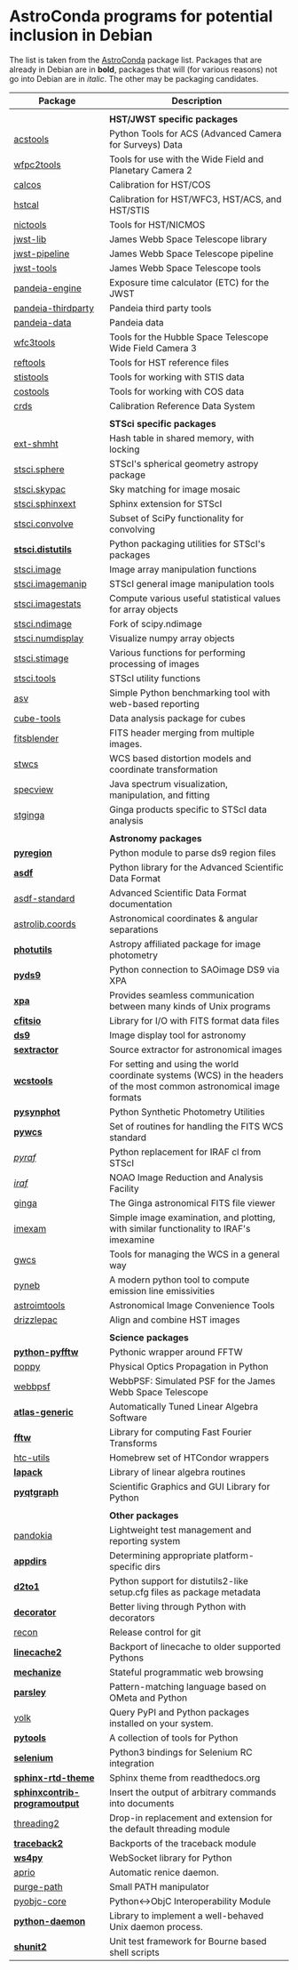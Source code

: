 AstroConda programs for potential inclusion in Debian
===================================================


The list is taken from the
[AstroConda](http://astroconda.github.io)
package list. Packages that are already in Debian are in **bold**, packages
that will (for various reasons) not go into Debian are in *italic*. The other
may be packaging candidates.


| Package              | Description |
| -------------------- | ----------- |
| | |
| | **HST/JWST specific packages** |
| [acstools](http://acstools.readthedocs.io/) | Python Tools for ACS (Advanced Camera for Surveys) Data |
| [wfpc2tools](http://www.stsci.edu/resources/software_hardware/stsci_python) | Tools for use with the Wide Field and Planetary Camera 2 |
| [calcos](https://github.com/spacetelescope/calcos) | Calibration for HST/COS |
| [hstcal](https://github.com/spacetelescope/hstcal) | Calibration for HST/WFC3, HST/ACS, and HST/STIS |
| [nictools](https://github.com/spacetelescope/nictools) | Tools for HST/NICMOS |
| [jwst-lib](ssh://git@bitbucket.org/stsci_ssb/jwst.git) | James Webb Space Telescope library |
| [jwst-pipeline](http://ssb.stsci.edu/doc/jwst_dev/jwst_pipeline.pipeline.doc.user_guide.doc/html/index.html) | James Webb Space Telescope pipeline |
| [jwst-tools](ssh://git@bitbucket.org/stsci_ssb/jwst.git) | James Webb Space Telescope tools |
| [pandeia-engine](http://www.stsci.edu/wfirst/software/Pandeia) | Exposure time calculator (ETC) for the JWST |
| [pandeia-thirdparty](http://www.stsci.edu/wfirst/software/Pandeia) | Pandeia third party tools |
| [pandeia-data](http://www.stsci.edu/wfirst/software/Pandeia) | Pandeia data |
| [wfc3tools](http://ssb.stsci.edu/doc/stsci_python_2.15.1/wfc3tools.doc/html/index.html) | Tools for the Hubble Space Telescope Wide Field Camera 3 |
| [reftools](http://www.stsci.edu/institute/software_hardware/pyraf/stsci_python) | Tools for HST reference files |
| [stistools](http://www.stsci.edu/institute/software_hardware/pyraf/stsci_python) | Tools for working with STIS data |
| [costools](http://www.stsci.edu/institute/software_hardware) | Tools for working with COS data |
| [crds](http://www.stsci.edu/hst/observatory/crds/) | Calibration Reference Data System |
| | |
| | **STSci specific packages** |
| [ext-shmht](https://github.com/stsci-ssb/ext_shmht) | Hash table in shared memory, with locking |
| [stsci.sphere](http://ssb.stsci.edu/doc/stsci_python_x/stsci.sphere.doc/html/user.html) | STScI's spherical geometry astropy package |
| [stsci.skypac](https://github.com/spacetelescope/stsci.skypac) | Sky matching for image mosaic |
| [stsci.sphinxext](https://github.com/spacetelescope/stsci.sphinxext) | Sphinx extension for STScI |
| [stsci.convolve](https://github.com/spacetelescope/stsci.convolve) | Subset of SciPy functionality for convolving |
| [**stsci.distutils**](https://packages.debian.org/sid/python-stsci.distutils) | Python packaging utilities for STScI's packages |
| [stsci.image](https://github.com/spacetelescope/stsci.image) | Image array manipulation functions |
| [stsci.imagemanip](https://github.com/spacetelescope/stsci.imagemanip) | STScI general image manipulation tools |
| [stsci.imagestats](https://github.com/spacetelescope/stsci.imagestats) | Compute various useful statistical values for array objects |
| [stsci.ndimage](https://github.com/spacetelescope/stsci.ndimage) | Fork of scipy.ndimage |
| [stsci.numdisplay](http://stsdas.stsci.edu/numdisplay) | Visualize numpy array objects |
| [stsci.stimage](https://github.com/spacetelescope/stsci.stimage) | Various functions for performing processing of images |
| [stsci.tools](https://github.com/spacetelescope/stsci.tools) | STScI utility functions |
| [asv](http://asv.readthedocs.io/) | Simple Python benchmarking tool with web-based reporting |
| [cube-tools](https://github.com/spacetelescope/cube-tools) | Data analysis package for cubes |
| [fitsblender](http://ssb.stsci.edu/doc/stsci_python_dev/fitsblender.doc/html/index.html) | FITS header merging from multiple images. |
| [stwcs](https://github.com/spacetelescope/stwcs) | WCS based distortion models and coordinate transformation |
| [specview](https://github.com/spacetelescope/specview) | Java spectrum visualization, manipulation, and fitting |
| [stginga](https://github.com/spacetelescope/stginga) | Ginga products specific to STScI data analysis |
| | |
| | **Astronomy packages** |
| [**pyregion**](https://packages.debian.org/sid/python-pyregion) | Python module to parse ds9 region files |
| [**asdf**](https://packages.debian.org/sid/python-asdf) | Python library for the Advanced Scientific Data Format |
| [asdf-standard](http://asdf-standard.readthedocs.io/) | Advanced Scientific Data Format documentation |
| [astrolib.coords](http://ssb.stsci.edu/doc/stsci_python_dev/astrolib.coords.doc/html/index.html) | Astronomical coordinates & angular separations |
| [**photutils**](https://packages.debian.org/sid/python-photutils) | Astropy affiliated package for image photometry |
| [**pyds9**](https://packages.debian.org/sid/python-pyds9) | Python connection to SAOimage DS9 via XPA |
| [**xpa**](https://packages.debian.org/sid/libxpa-dev) | Provides seamless communication between many kinds of Unix programs |
| [**cfitsio**](https://packages.debian.org/sid/libcfitsio-dev) | Library for I/O with FITS format data files |
| [**ds9**](https://packages.debian.org/sid/saods9) | Image display tool for astronomy |
| [**sextractor**](https://packages.debian.org/sid/sextractor) | Source extractor for astronomical images |
| [**wcstools**](https://packages.debian.org/sid/wcstools) | For setting and using the world coordinate systems (WCS) in the headers of the most common astronomical image formats |
| [**pysynphot**](https://packages.debian.org/sid/python-pysynphot) | Python Synthetic Photometry Utilities |
| [**pywcs**](https://packages.debian.org/sid/python-pywcs) | Set of routines for handling the FITS WCS standard |
| [*pyraf*](https://github.com/spacetelescope/pyraf) | Python replacement for IRAF cl from STScI |
| [*iraf*](http://iraf.noao.edu) | NOAO Image Reduction and Analysis Facility |
| [ginga](https://github.com/ejeschke/ginga) | The Ginga astronomical FITS file viewer |
| [imexam](http://imexam.readthedocs.io) | Simple image examination, and plotting, with similar functionality to IRAF's imexamine |
| [gwcs](http://gwcs.readthedocs.io/) | Tools for managing the WCS in a general way |
| [pyneb](http://www.iac.es/proyecto/PyNeb/) | A modern python tool to compute emission line emissivities |
| [astroimtools](http://astroimtools.readthedocs.io) | Astronomical Image Convenience Tools |
| [drizzlepac](http://drizzlepac.stsci.edu/) | Align and combine HST images |
| | |
| | **Science packages** |
| [**python-pyfftw**](https://packages.debian.org/sid/python-pyfftw) | Pythonic wrapper around FFTW |
| [poppy](https://github.com/mperrin/poppy) | Physical Optics Propagation in Python |
| [webbpsf](http://www.stsci.edu/jwst/software/webbpsf/) | WebbPSF: Simulated PSF for the James Webb Space Telescope |
| [**atlas-generic**](https://packages.debian.org/sid/libatlas-dev) | Automatically Tuned Linear Algebra Software |
| [**fftw**](https://packages.debian.org/sid/libfftw3-dev) | Library for computing Fast Fourier Transforms |
| [htc-utils](http://bitbucket.org/jhunkeler/htc_utils) | Homebrew set of HTCondor wrappers |
| [**lapack**](https://packages.debian.org/sid/liblapack-dev) | Library of linear algebra routines |
| [**pyqtgraph**](https://packages.debian.org/sid/python-pyqtgraph) | Scientific Graphics and GUI Library for Python |
| | |
| | **Other packages** |
| [pandokia](http://ssb.stsci.edu/testing/pandokia) | Lightweight test management and reporting system |
| [**appdirs**](https://packages.debian.org/sid/python-appdirs) | Determining appropriate platform-specific dirs |
| [**d2to1**](https://packages.debian.org/sid/python-d2to1) | Python support for distutils2-like setup.cfg files as package metadata |
| [**decorator**](https://packages.debian.org/sid/python-decorator) | Better living through Python with decorators |
| [recon](http://github.com/jhunkeler/recon) | Release control for git |
| [**linecache2**](https://packages.debian.org/sid/python-linecache2) | Backport of linecache to older supported Pythons |
| [**mechanize**](https://packages.debian.org/sid/python-mechanize) | Stateful programmatic web browsing  |
| [**parsley**](https://packages.debian.org/sid/parsley) | Pattern-matching language based on OMeta and Python |
| [yolk](https://pypi.python.org/packages/source/y/yolk) | Query PyPI and Python packages installed on your system. |
| [**pytools**](https://packages.debian.org/sid/python-pytools) | A collection of tools for Python |
| [**selenium**](https://packages.debian.org/sid/python-selenium) | Python3 bindings for Selenium RC integration |
| [**sphinx-rtd-theme**](https://packages.debian.org/sid/python-sphinx-rtd-theme) | Sphinx theme from readthedocs.org |
| [**sphinxcontrib-programoutput**](https://packages.debian.org/sid/python-sphinxcontrib-programoutput) | Insert the output of arbitrary commands into documents |
| [threading2](https://pypi.python.org/packages/source/t/threading2) | Drop-in replacement and extension for the default threading module |
| [**traceback2**](https://packages.debian.org/sid/python-traceback2) | Backports of the traceback module |
| [**ws4py**](https://packages.debian.org/sid/python-ws4py) | WebSocket library for Python |
| [aprio](http://bitbucket.org/jhunkeler/aprio) | Automatic renice daemon. |
| [purge-path](http://bitbucket.org/jhunkeler/purge_path) | Small PATH manipulator |
| [pyobjc-core](http://pyobjc.sourceforge.net/) | Python<->ObjC Interoperability Module |
| [**python-daemon**](https://packages.debian.org/sid/python-daemon) | Library to implement a well-behaved Unix daemon process. |
| [**shunit2**](https://packages.debian.org/sid/shunit2) | Unit test framework for Bourne based shell scripts |
